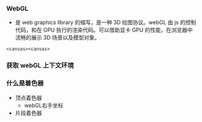 ### WebGL

- 是 web graphics library 的缩写，是一种 3D 绘图协议。webGL 由 js 的控制代码，和在 GPU 执行的渲染代码。可以借助显卡 GPU 的性能，在浏览器中流畅的展示 3D 场景以及模型对象。

`<canvas><canvas>`

### 获取 webGL 上下文环境

### 什么是着色器

- 顶点着色器
  - webGL右手坐标
- 片段着色器

   
